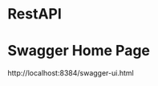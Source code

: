 # RestAPI

Swagger Home Page
===================================
http://localhost:8384/swagger-ui.html 
